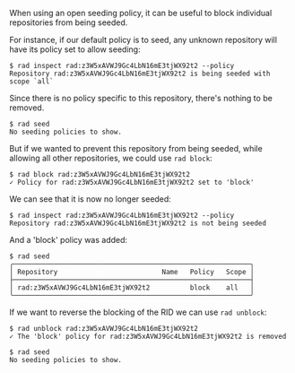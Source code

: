 When using an open seeding policy, it can be useful to block individual
repositories from being seeded.

For instance, if our default policy is to seed, any unknown repository will
have its policy set to allow seeding:
```
$ rad inspect rad:z3W5xAVWJ9Gc4LbN16mE3tjWX92t2 --policy
Repository rad:z3W5xAVWJ9Gc4LbN16mE3tjWX92t2 is being seeded with scope `all`
```

Since there is no policy specific to this repository, there's nothing to be
removed.

```
$ rad seed
No seeding policies to show.
```

But if we wanted to prevent this repository from being seeded, while
allowing all other repositories, we could use `rad block`:

```
$ rad block rad:z3W5xAVWJ9Gc4LbN16mE3tjWX92t2
✓ Policy for rad:z3W5xAVWJ9Gc4LbN16mE3tjWX92t2 set to 'block'
```

We can see that it is now no longer seeded:

```
$ rad inspect rad:z3W5xAVWJ9Gc4LbN16mE3tjWX92t2 --policy
Repository rad:z3W5xAVWJ9Gc4LbN16mE3tjWX92t2 is not being seeded
```

And a 'block' policy was added:

```
$ rad seed
╭───────────────────────────────────────────────────────────╮
│ Repository                          Name   Policy   Scope │
├───────────────────────────────────────────────────────────┤
│ rad:z3W5xAVWJ9Gc4LbN16mE3tjWX92t2          block    all   │
╰───────────────────────────────────────────────────────────╯
```

If we want to reverse the blocking of the RID we can use `rad unblock`:

```
$ rad unblock rad:z3W5xAVWJ9Gc4LbN16mE3tjWX92t2
✓ The 'block' policy for rad:z3W5xAVWJ9Gc4LbN16mE3tjWX92t2 is removed
```

```
$ rad seed
No seeding policies to show.
```
